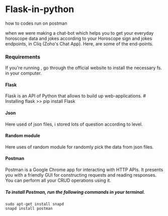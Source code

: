 # Flask-in-python
how to codes run on postman

when we were making a chat-bot which helps you to get your everyday horoscope data and jokes according to your Horoscope sign and jokes endpoints, in Cliq (Zoho's Chat App). Here, are some of the end-points.

### Requirements
If you're running , go through the official website to install the necessary fs. in your computer.

#### Flask
Flask is an API of Python that allows to build up web-applications. # Installing flask >> pip install Flask

#### Json
Here used of json files, i stored lots of question according to level.

#### Random module
Here uses of random module for randomly pick the data from json files.



#### Postman
Postman is a Google Chrome app for interacting with HTTP APIs. It presents you with a friendly GUI for constructing requests and reading responses. You can perform all your CRUD operations using it.

##### To install Postman, run the following commands in your terminal.

    sudo apt-get install snapd
    snapd install postman
